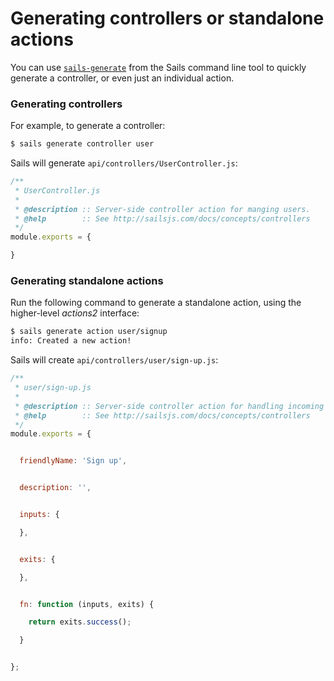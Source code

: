 # Generating controllers or standalone actions

You can use [`sails-generate`](http://sailsjs.com/documentation/reference/command-line-interface/sails-generate) from the Sails command line tool to quickly generate a controller, or even just an individual action.


### Generating controllers

For example, to generate a controller:

```sh
$ sails generate controller user
```

Sails will generate `api/controllers/UserController.js`:

```javascript
/**
 * UserController.js
 *
 * @description :: Server-side controller action for manging users.
 * @help        :: See http://sailsjs.com/docs/concepts/controllers
 */
module.exports = {

}
```

### Generating standalone actions

Run the following command to generate a standalone action, using the higher-level _actions2_ interface:

```sh
$ sails generate action user/signup
info: Created a new action!
```

Sails will create `api/controllers/user/sign-up.js`:

```javascript
/**
 * user/sign-up.js
 *
 * @description :: Server-side controller action for handling incoming requests.
 * @help        :: See http://sailsjs.com/docs/concepts/controllers
 */
module.exports = {


  friendlyName: 'Sign up',


  description: '',


  inputs: {

  },


  exits: {

  },


  fn: function (inputs, exits) {

    return exits.success();

  }


};

```


<docmeta name="displayName" value="Generating actions and controllers">
